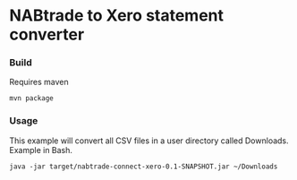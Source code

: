 # NABtrade to Xero statement converter

### Build

Requires maven

```shell
mvn package
```

### Usage

This example will convert all CSV files in a user directory called Downloads. Example in Bash.

```shell
java -jar target/nabtrade-connect-xero-0.1-SNAPSHOT.jar ~/Downloads
```
